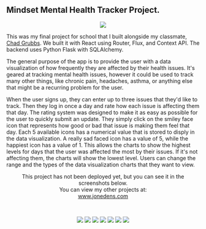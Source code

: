 ## Mindset Mental Health Tracker Project.

<p align="center">
<a href="https://www.jonedens.com" target="_blank"><img src="https://www.jonedens.com/images/mindset/mindset-logo.png" /></a>
</p>

This was my final project for school that I built alongside my classmate, <a href="https://github.com/Chadmichaelg" target="_blank">Chad Grubbs</a>. We built it with React using Router, Flux, and Context API. The backend uses Python Flask with SQLAlchemy.

The general purpose of the app is to provide the user with a data visualization of how frequently they are affected by their health issues. It's geared at tracking mental health issues, however it could be used to track many other things, like chronic pain, headaches, asthma, or anything else that might be a recurring problem for the user.

When the user signs up, they can enter up to three issues that they'd like to track. Then they log in once a day and rate how each issue is affecting them that day. The rating system was designed to make it as easy as possible for the user to quickly submit an update. They simply click on the smiley face icon that represents how good or bad that issue is making them feel that day. Each 5 available icons has a numerical value that is stored to disply in the data visualization. A really sad faced icon has a value of 5, while the happiest icon has a value of 1. This allows the charts to show the highest levels for days that the user was affected the most by their issues. If it's not affecting them, the charts will show the lowest level. Users can change the range and the types of the data visualization charts that they want to view.

<!-- <p align="center">
This project has been deployed with Vercel, so you can view it live at:<br />
	<a href="https://star-wars-4ga.vercel.app" target="_blank">https://star-wars-4ga.vercel.app</a>
</p> -->
<p align="center">
This project has not been deployed yet, but you can see it in the screenshots below.<br /> You can view my other projects at:<br />
	<a href="https://www.jonedens.com" target="_blank">www.jonedens.com</a>
</p>
<br />

<p align="center">
<a href="https://www.jonedens.com" target="_blank"><img src="https://www.jonedens.com/images/mindset/mindset_0.png" /></a>
<a href="https://www.jonedens.com" target="_blank"><img src="https://www.jonedens.com/images/mindset/mindset_1.png" /></a>
<a href="https://www.jonedens.com" target="_blank"><img src="https://www.jonedens.com/images/mindset/mindset_2.png" /></a>
<a href="https://www.jonedens.com" target="_blank"><img src="https://www.jonedens.com/images/mindset/mindset_3.png" /></a>
<a href="https://www.jonedens.com" target="_blank"><img src="https://www.jonedens.com/images/mindset/mindset_4.png" /></a>
<a href="https://www.jonedens.com" target="_blank"><img src="https://www.jonedens.com/images/mindset/mindset_6.png" /></a>
<a href="https://www.jonedens.com" target="_blank"><img src="https://www.jonedens.com/images/mindset/mindset_5.png" /></a>
</p>

<!-- # WebApp boilerplate with React JS and Flask API

[![Open in Gitpod](https://gitpod.io/button/open-in-gitpod.svg)](https://gitpod.io#https://github.com/4GeeksAcademy/react-flask-hello.git)

<p align="center">
<a href="https://www.loom.com/share/f37c6838b3f1496c95111e515e83dd9b"><img src="https://github.com/4GeeksAcademy/flask-rest-hello/blob/main/docs/assets/how-to.png?raw=true?raw=true" /></a>
</p>

### Styles

You can update the `styles/index.scss` or create new `.scss` files inside `styles/` and import them into your current scss or js files depending on your needs.

### Components

Add more files into your `./src/js/components` or styles folder as you need them and import them into your current files as needed.

💡Note: There is an example using the Context API inside `views/demo.js`;

### Views (Components)

Add more files into your `./src/js/views` and import them in `./src/js/layout.jsx`.

### Context

This boilerplate comes with a centralized general Context API. The file `./src/js/store/flux.js` has a base structure for the store, we encourage you to change it and adapt it to your needs.

React Context [docs](https://reactjs.org/docs/context.html)
BreathCode Lesson [view](https://content.breatheco.de/lesson/react-hooks-explained)

The `Provider` is already set. You can consume from any component using the useContext hook to get the `store` and `actions` from the Context. Check `/views/demo.js` to see a demo.

```jsx
import { Context } from "../store/appContext";
const MyComponentSuper = () => {
    //here you use useContext to get store and actions
    const { store, actions } = useContext(Context);
    return <div>{/* you can use your actions or store inside the html */}</div>;
};
```

### Back-End Manual Installation:

It is recomended to install the backend first, make sure you have Python 3.8, Pipenv and a database engine (Posgress recomended)

1. Install the python packages: `$ pipenv install`
2. Create a .env file based on the .env.example: `$ cp .env.example .env`
3. Install your database engine and create your database, depending on your database you have to create a DATABASE_URL variable with one of the possible values, make sure yo replace the valudes with your database information:

| Engine    | DATABASE_URL                                        |
| --------- | --------------------------------------------------- |
| SQLite    | sqlite:////test.db                                  |
| MySQL     | mysql://username:password@localhost:port/example    |
| Postgress | postgres://username:password@localhost:5432/example |

4. Migrate the migrations: `$ pipenv run migrate` (skip if you have not made changes to the models on the `./src/api/models.py`)
5. Run the migrations: `$ pipenv run upgrade`
6. Run the application: `$ pipenv run start`

### Backend Populate Table Users

To insert test users in the database execute the following command:

```sh
$ flask insert-test-users 5
```

And you will see the following message:

```
  Creating test users
  test_user1@test.com created.
  test_user2@test.com created.
  test_user3@test.com created.
  test_user4@test.com created.
  test_user5@test.com created.
  Users created successfully!
```

To update with all yours tables you can edit the file app.py and go to the line 80 to insert the code to populate others tables

### Front-End Manual Installation:

-   Make sure you are using node version 14+ and that you have already successfully installed and runned the backend.

1. Install the packages: `$ npm install`
2. Start coding! start the webpack dev server `$ npm run start`

## Publish your website!

This boilerplate it's 100% integrated with Herkou, just by pushing your changes to the heroku repository it will deploy: `$ git push heroku main`

    	// "prettier-webpack-plugin": "^1.2.0",

"dotenv-webpack": "^1.7.0",
"friendly-errors-webpack-plugin": "^1.7.0", -->
